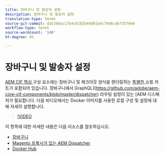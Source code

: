 ```yaml
---
title: 장바구니 및 발송자 설정
description: 장바구니 및 발송자 설정
translation-type: tm+mt
source-git-commit: da538dac17b4c6182b44801b4c79d6cdbf35f640
workflow-type: tm+mt
source-wordcount: '140'
ht-degree: 4%

---
```



# 장바구니 및 발송자 설정

[AEM CIF 핵심 ](https://github.com/adobe/aem-core-cif-components) 구성 요소에는 장바구니 및 체크아웃 양식을 렌더링하는  [특별한 ](https://github.com/adobe/aem-core-cif-components/tree/master/ui.apps/src/main/content/jcr_root/apps/core/cif/components/commerce/minicart/v1/minicart) 쇼핑 카트가 포함되어 있습니다. 장바구니에서 GraphQL](https://github.com/adobe/aem-core-cif-components/blob/master/dispatcher) 라우팅 설정이 있는 [AEM 디스패처가 필요합니다. 다음 비디오에서는 Docker 이미지를 사용한 로컬 구성 및 설정에 대해 자세히 설명합니다.

>[!VIDEO](https://video.tv.adobe.com/v/29656/?quality=12)

이 항목에 대한 자세한 내용은 다음 리소스를 참조하십시오.

- [장바구니](https://github.com/adobe/aem-core-cif-components/tree/master/ui.apps/src/main/content/jcr_root/apps/core/cif/components/commerce/minicart/v1/minicart)
- [Magento 프록시가 있는 AEM Dispatcher](https://github.com/adobe/aem-core-cif-components/tree/master/dispatcher)
- [Docker Hub](https://hub.docker.com/)
